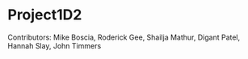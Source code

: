 # Project1D2
Contributors: Mike Boscia, Roderick Gee, Shailja Mathur, Digant Patel, Hannah Slay, John Timmers
